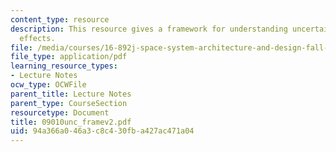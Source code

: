 ```yaml
---
content_type: resource
description: This resource gives a framework for understanding uncertainty and its
  effects.
file: /media/courses/16-892j-space-system-architecture-and-design-fall-2004/94a366a046a3c8c430fba427ac471a04_09010unc_framev2.pdf
file_type: application/pdf
learning_resource_types:
- Lecture Notes
ocw_type: OCWFile
parent_title: Lecture Notes
parent_type: CourseSection
resourcetype: Document
title: 09010unc_framev2.pdf
uid: 94a366a0-46a3-c8c4-30fb-a427ac471a04
---
```

